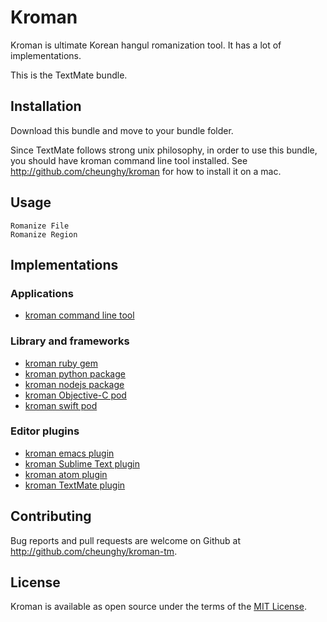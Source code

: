 
# Kroman

Kroman is ultimate Korean hangul romanization tool. It has a lot of
implementations.

This is the TextMate bundle.

## Installation

Download this bundle and move to your bundle folder.

Since TextMate follows strong unix philosophy, in order to use this bundle,
you should have kroman command line tool installed. See
http://github.com/cheunghy/kroman for how to install it on a mac.

## Usage

```
Romanize File
Romanize Region
```

## Implementations

### Applications

- [kroman command line tool](https://github.com/cheunghy/kroman)

### Library and frameworks

- [kroman ruby gem](https://github.com/cheunghy/kroman-gem)
- [kroman python package](https://github.com/cheunghy/kroman-py)
- [kroman nodejs package](https://github.com/cheunghy/kroman-js)
- [kroman Objective-C pod](https://github.com/cheunghy/kroman-objc)
- [kroman swift pod](https://github.com/cheunghy/kroman-swift)

### Editor plugins

- [kroman emacs plugin](https://github.com/cheunghy/kroman-el)
- [kroman Sublime Text plugin](https://github.com/cheunghy/kroman-sublime)
- [kroman atom plugin](https://github.com/cheunghy/kroman-atom)
- [kroman TextMate plugin](https://github.com/cheunghy/kroman-tm)

## Contributing

Bug reports and pull requests are welcome on Github at http://github.com/cheunghy/kroman-tm.

## License

Kroman is available as open source under the terms of the [MIT License](http://opensource.org/licenses/MIT).
